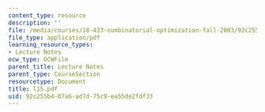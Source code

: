```yaml
---
content_type: resource
description: ''
file: /media/courses/18-433-combinatorial-optimization-fall-2003/92c255b407a6ad7d75c9ea55de2fdf33_l15.pdf
file_type: application/pdf
learning_resource_types:
- Lecture Notes
ocw_type: OCWFile
parent_title: Lecture Notes
parent_type: CourseSection
resourcetype: Document
title: l15.pdf
uid: 92c255b4-07a6-ad7d-75c9-ea55de2fdf33
---
```

